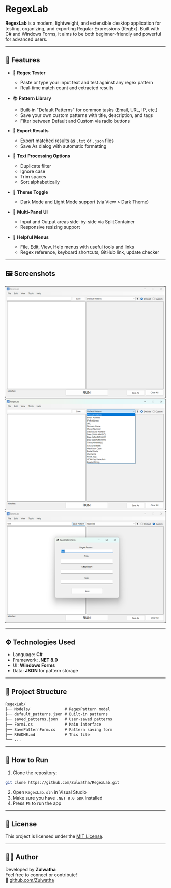 # RegexLab

**RegexLab** is a modern, lightweight, and extensible desktop application for testing, organizing, and exporting Regular Expressions (RegEx). Built with C# and Windows Forms, it aims to be both beginner-friendly and powerful for advanced users.

---

## 🚀 Features

- 🎯 **Regex Tester**

  - Paste or type your input text and test against any regex pattern
  - Real-time match count and extracted results

- 📚 **Pattern Library**

  - Built-in "Default Patterns" for common tasks (Email, URL, IP, etc.)
  - Save your own custom patterns with title, description, and tags
  - Filter between Default and Custom via radio buttons

- 📅 **Export Results**

  - Export matched results as `.txt` or `.json` files
  - Save As dialog with automatic formatting

- 🧰 **Text Processing Options**

  - Duplicate filter
  - Ignore case
  - Trim spaces
  - Sort alphabetically

- 🍗 **Theme Toggle**

  - Dark Mode and Light Mode support (via View > Dark Theme)

- 🛝 **Multi-Panel UI**

  - Input and Output areas side-by-side via SplitContainer
  - Responsive resizing support

- 🧠 **Helpful Menus**

  - File, Edit, View, Help menus with useful tools and links
  - Regex reference, keyboard shortcuts, GitHub link, update checker

---

## 🖼️ Screenshots

![Main Screen](screenshots/1.png)
![Default Patterns](screenshots/2.png)
![Add Pattern](screenshots/3.png)

---

## ⚙️ Technologies Used

- Language: **C#**
- Framework: **.NET 8.0**
- UI: **Windows Forms**
- Data: **JSON** for pattern storage

---

## 📁 Project Structure

```
RegexLab/
├── Models/               # RegexPattern model
├── default_patterns.json # Built-in patterns
├── saved_patterns.json   # User-saved patterns
├── Form1.cs              # Main interface
├── SavePatternForm.cs    # Pattern saving form
├── README.md             # This file
└── ...
```

---

## 🔧 How to Run

1. Clone the repository:

```bash
git clone https://github.com/Zulwatha/RegexLab.git
```

2. Open `RegexLab.sln` in Visual Studio
3. Make sure you have `.NET 8.0 SDK` installed
4. Press `F5` to run the app

---

## 📌 License

This project is licensed under the [MIT License](LICENSE).

---

## 👨‍💻 Author

Developed by **Zulwatha**\
Feel free to connect or contribute!\
🔗 [github.com/Zulwatha](https://github.com/Zulwatha)
